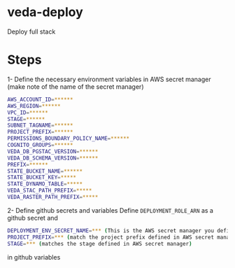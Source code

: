 # veda-deploy
Deploy full stack 

# Steps
1- Define the necessary environment variables in AWS secret manager (make note of the name of the secret manager)
```bash
AWS_ACCOUNT_ID=******
AWS_REGION=******
VPC_ID=******
STAGE=******
SUBNET_TAGNAME=******
PROJECT_PREFIX=******
PERMISSIONS_BOUNDARY_POLICY_NAME=******
COGNITO_GROUPS=******
VEDA_DB_PGSTAC_VERSION=******
VEDA_DB_SCHEMA_VERSION=******
PREFIX=******
STATE_BUCKET_NAME=******
STATE_BUCKET_KEY=*****
STATE_DYNAMO_TABLE=*****
VEDA_STAC_PATH_PREFIX=*****
VEDA_RASTER_PATH_PREFIX=*****
```

2- Define github secrets and variables
Define `DEPLOYMENT_ROLE_ARN` as a github secret and
```bash 
DEPLOYMENT_ENV_SECRET_NAME=*** (This is the AWS secret manager you define the deployment env variables)
PROJECT_PREFIX=*** (match the project prefix defined in AWS secret manager)
STAGE=*** (matches the stage defined in AWS secret manager)
```
in github variables 

